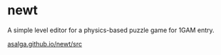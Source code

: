 newt
====

A simple level editor for a physics-based puzzle game for 1GAM entry.


[asalga.github.io/newt/src](http://asalga.github.io/newt/src/)
   


